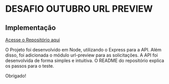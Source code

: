 # DESAFIO OUTUBRO URL PREVIEW


## Implementação

[Acesse o Repositório aqui](https://github.com/igorclaudino/desafio333outubro)

O Projeto foi desenvolvido em Node, utilizando o Express para a API. Além disso, foi adicionada o módulo url-preview para as solicitações. A API foi desenvolvida de forma simples e intuitiva. O README do repositório explica os passos para o teste.

Obrigado!